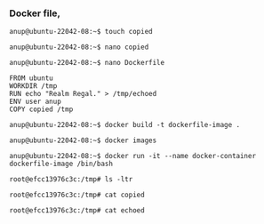 ### Docker file,

`anup@ubuntu-22042-08:~$ touch copied `

`anup@ubuntu-22042-08:~$ nano copied `

`anup@ubuntu-22042-08:~$ nano Dockerfile`

    FROM ubuntu
    WORKDIR /tmp
    RUN echo "Realm Regal." > /tmp/echoed
    ENV user anup
    COPY copied /tmp

`anup@ubuntu-22042-08:~$ docker build -t dockerfile-image .`

`anup@ubuntu-22042-08:~$ docker images`

`anup@ubuntu-22042-08:~$ docker run -it --name docker-container dockerfile-image /bin/bash`

`root@efcc13976c3c:/tmp# ls -ltr`

`root@efcc13976c3c:/tmp# cat copied `

`root@efcc13976c3c:/tmp# cat echoed `

<br>
